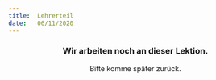 ```yaml
---
title:  Lehrerteil
date:   06/11/2020
---
```


### <center>Wir arbeiten noch an dieser Lektion.</center>
<center>Bitte komme später zurück.</center>